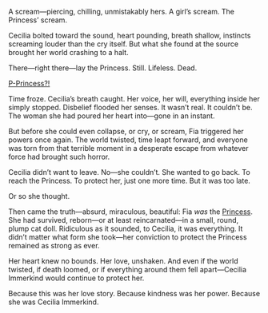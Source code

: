 <!-- title: ...Princess? -->

A scream—piercing, chilling, unmistakably hers.
A girl’s scream.
The Princess’ scream.

Cecilia bolted toward the sound, heart pounding, breath shallow, instincts screaming louder than the cry itself. But what she found at the source brought her world crashing to a halt.

There—right there—lay the Princess.
Still. Lifeless.
Dead.

[P-Princess?!](#embed:https://www.youtube.com/live/LyufI3aiCB0?si=GTfSsdxPIM8QPDg9&t=6682)

Time froze. Cecilia’s breath caught. Her voice, her will, everything inside her simply stopped. Disbelief flooded her senses. It wasn’t real. It couldn’t be. The woman she had poured her heart into—gone in an instant.

But before she could even collapse, or cry, or scream, Fia triggered her powers once again. The world twisted, time leapt forward, and everyone was torn from that terrible moment in a desperate escape from whatever force had brought such horror.

Cecilia didn’t want to leave. No—she couldn’t. She wanted to go back. To reach the Princess. To protect her, just one more time. But it was too late.

Or so she thought.

Then came the truth—absurd, miraculous, beautiful: Fia _was_ the [Princess](https://www.youtube.com/live/LyufI3aiCB0?si=H-D5NeI_IUYhZRio&t=6927).
She had survived, reborn—or at least reincarnated—in a small, round, plump cat doll. Ridiculous as it sounded, to Cecilia, it was everything. It didn’t matter what form she took—her conviction to protect the Princess remained as strong as ever.

Her heart knew no bounds. Her love, unshaken. And even if the world twisted, if death loomed, or if everything around them fell apart—Cecilia Immerkind would continue to protect her.

Because this was her love story.
Because kindness was her power.
Because she was Cecilia Immerkind.
